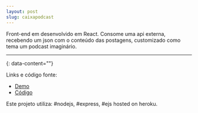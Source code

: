 ```yaml
---
layout: post
slug: caixapodcast
---
```


Front-end em desenvolvido em React. Consome uma api externa, recebendo um json com o conteúdo das postagens, customizado como tema um podcast imaginário.

---
{: data-content=""}

Links e código fonte:
- [Demo](https://caixaz.herokuapp.com/)
- [Código](https://github.com/izichtl/caixazpodcast)

Este projeto utiliza: #nodejs, #express, #ejs hosted on heroku.



